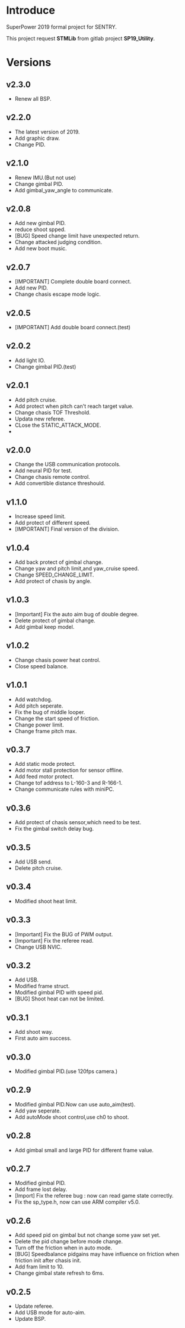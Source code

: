 # Introduce

SuperPower 2019 formal project for SENTRY.

This project request **STMLib** from gitlab project **SP19_Utility**.

# Versions
## v2.3.0

- Renew all BSP.

## v2.2.0

- The latest version of 2019.
- Add graphic draw.
- Change PID.

## v2.1.0

- Renew IMU.(But not use)
- Change gimbal PID.
- Add gimbal_yaw_angle to communicate.

## v2.0.8

- Add new gimbal PID.
- reduce shoot spped.
- [BUG] Speed change limit have unexpected return.
- Change attacked judging condition.
- Add new boot music.

## v2.0.7

- [IMPORTANT] Complete double board connect.
- Add new PID.
- Change chasis escape mode logic.

## v2.0.5

- [IMPORTANT] Add double board connect.(test)

## v2.0.2

- Add light IO.
- Change gimbal PID.(test)

## v2.0.1

- Add pitch cruise.
- Add protect when pitch can't reach target value.
- Change chasis TOF Threshold.
- Updata new referee.
- CLose the STATIC_ATTACK_MODE.
- 

## v2.0.0

- Change the USB communication protocols.
- Add neural PID for test.
- Change chasis remote control.
- Add convertible distance threshould.

## v1.1.0

- Increase speed limit.
- Add protect of different speed.
- [IMPORTANT] Final version of the division.

## v1.0.4

- Add back protect of gimbal change.
- Change yaw and pitch limit,and yaw_cruise speed.
- Change SPEED_CHANGE_LIMIT.
- Add protect of chasis by angle.

## v1.0.3

- [Important] Fix the auto aim bug of double degree.
- Delete protect of gimbal change.
- Add gimbal keep model.

## v1.0.2

- Change chasis power heat control.
- Close speed balance.

## v1.0.1

- Add watchdog.
- Add pitch seperate.
- Fix the bug of middle looper.
- Change the start speed of friction.
- Change power limit.
- Change frame pitch max.

## v0.3.7

- Add static mode protect.
- Add motor stall protection for sensor offline.
- Add feed motor protect.
- Change tof address to L-160-3 and R-166-1.
- Change communicate rules with miniPC.

## v0.3.6

- Add protect of chasis sensor,which need to be test.
- Fix the gimbal switch delay bug.

## v0.3.5

- Add USB send.
- Delete pitch cruise.

## v0.3.4

- Modified shoot heat limit.

## v0.3.3

- [Important] Fix the BUG of PWM output.
- [Important] Fix the referee read.
- Change USB NVIC.

## v0.3.2

- Add USB.
- Modified frame struct.
- Modified gimbal PID with speed pid.
- [BUG] Shoot heat can not be limited.

## v0.3.1

- Add shoot way.
- First auto aim success.

## v0.3.0

- Modified gimbal PID.(use 120fps camera.)

## v0.2.9

- Modified gimbal PID.Now can use auto_aim(test).
- Add yaw seperate.
- Add autoMode shoot control,use ch0 to shoot.

## v0.2.8

- Add gimbal small and large PID for different frame value.

## v0.2.7

- Modified gimbal PID.
- Add frame lost delay.
- [Import] Fix the referee bug : now can read game state correctly.
- Fix the sp_type.h, now can use ARM compiler v5.0.

## v0.2.6

- Add speed pid on gimbal but not change some yaw set yet.
- Delete the pid change before mode change.
- Turn off the friction when in auto mode.
- [BUG] Speedbalance pidgains may have influence on friction when friction init after chasis init.
- Add fram limit to 10.
- Change gimbal state refresh to 6ms.

## v0.2.5

- Update referee.
- Add USB mode for auto-aim.
- Update BSP.
